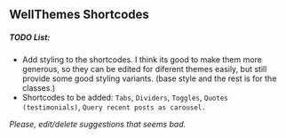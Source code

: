 ## WellThemes Shortcodes

##### TODO List:
* 	Add styling to the shortcodes. I think its good to make them more generous, so they can be edited for diferent themes easily, but still provide some good styling variants. (base style and the rest is for the classes.)
*	Shortcodes to be added: `Tabs`, `Dividers`, `Toggles`, `Quotes (testimonials)`, `Query recent posts as carousel.`

_Please, edit/delete suggestions that seems bad._